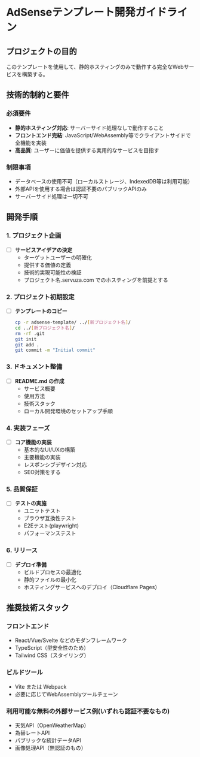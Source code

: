# AdSenseテンプレート開発ガイドライン

## プロジェクトの目的
このテンプレートを使用して、静的ホスティングのみで動作する完全なWebサービスを構築する。

## 技術的制約と要件

### 必須要件
- **静的ホスティング対応**: サーバーサイド処理なしで動作すること
- **フロントエンド完結**: JavaScript/WebAssembly等でクライアントサイドで全機能を実装
- **高品質**: ユーザーに価値を提供する実用的なサービスを目指す

### 制限事項
- データベースの使用不可（ローカルストレージ、IndexedDB等は利用可能）
- 外部APIを使用する場合は認証不要のパブリックAPIのみ
- サーバーサイド処理は一切不可

## 開発手順

### 1. プロジェクト企画
- [ ] **サービスアイデアの決定**
  - ターゲットユーザーの明確化
  - 提供する価値の定義
  - 技術的実現可能性の検証
  - プロジェクト名.servuza.com でのホスティングを前提とする

### 2. プロジェクト初期設定
- [ ] **テンプレートのコピー**
  ```bash
  cp -r adsense-template/ ../[新プロジェクト名]/
  cd ../[新プロジェクト名]/
  rm -rf .git
  git init
  git add .
  git commit -m "Initial commit"
  ```

### 3. ドキュメント整備
- [ ] **README.md の作成**
  - サービス概要
  - 使用方法
  - 技術スタック
  - ローカル開発環境のセットアップ手順

### 4. 実装フェーズ
- [ ] **コア機能の実装**
  - 基本的なUI/UXの構築
  - 主要機能の実装
  - レスポンシブデザイン対応
  - SEO対策をする

### 5. 品質保証
- [ ] **テストの実施**
  - ユニットテスト
  - ブラウザ互換性テスト
  - E2Eテスト(playwright)
  - パフォーマンステスト

### 6. リリース
- [ ] **デプロイ準備**
  - ビルドプロセスの最適化
  - 静的ファイルの最小化
  - ホスティングサービスへのデプロイ（Cloudflare Pages）

## 推奨技術スタック

### フロントエンド
- React/Vue/Svelte などのモダンフレームワーク
- TypeScript（型安全性のため）
- Tailwind CSS（スタイリング）

### ビルドツール
- Vite または Webpack
- 必要に応じてWebAssemblyツールチェーン

### 利用可能な無料の外部サービス例(いずれも認証不要なもの)
- 天気API（OpenWeatherMap）
- 為替レートAPI
- パブリックな統計データAPI
- 画像処理API（無認証のもの）
